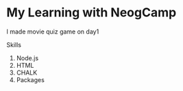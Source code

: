 # My Learning with NeogCamp
I made movie quiz game on day1

Skills

1. Node.js
1. HTML
1. CHALK
1. Packages